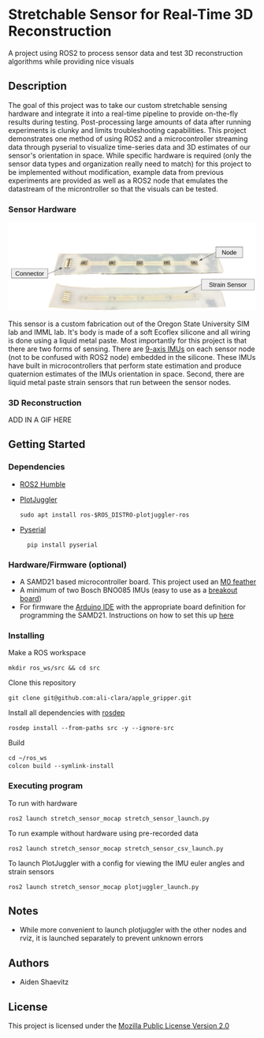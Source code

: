 # Stretchable Sensor for Real-Time 3D Reconstruction

A project using ROS2 to process sensor data and test 3D reconstruction algorithms while providing nice visuals

## Description

The goal of this project was to take our custom stretchable sensing hardware and integrate it into a real-time pipeline to provide on-the-fly results during testing. Post-processing large amounts of data after running experiments is clunky and limits troubleshooting capabilities. This project demonstrates one method of using ROS2 and a microcontroller streaming data through pyserial to visualize time-series data and 3D estimates of our sensor's orientation in space. While specific hardware is required (only the sensor data types and organization really need to match) for this project to be implemented without modification, example data from previous experiments are provided as well as a ROS2 node that emulates the datastream of the microntroller so that the visuals can be tested.

### Sensor Hardware
<p align="center">
  <img src="doc/sensor.png">
</p>

This sensor is a custom fabrication out of the Oregon State University SIM lab and IMML lab. It's body is made of a soft Ecoflex silicone and all wiring is done using a liquid metal paste. Most importantly for this project is that there are two forms of sensing. There are [9-axis IMUs](https://www.digikey.com/en/products/detail/ceva-technologies-inc/BNO085/9445940) on each sensor node (not to be confused with ROS2 node) embedded in the silicone. These IMUs have built in microcontrollers that perform state estimation and produce quaternion estimates of the IMUs orientation in space. Second, there are liquid metal paste strain sensors that run between the sensor nodes. 

### 3D Reconstruction

ADD IN A GIF HERE

## Getting Started

### Dependencies

- [ROS2 Humble](https://docs.ros.org/en/humble/Installation/Ubuntu-Install-Debians.html)

- [PlotJuggler](https://github.com/facontidavide/PlotJuggler)
  
      sudo apt install ros-$ROS_DISTRO-plotjuggler-ros
  
- [Pyserial](https://pyserial.readthedocs.io)

        pip install pyserial

### Hardware/Firmware (optional)
- A SAMD21 based microcontroller board. This project used an [M0 feather](https://www.adafruit.com/product/3403)
- A minimum of two Bosch BNO085 IMUs (easy to use as a [breakout board](https://www.adafruit.com/product/4754))
- For firmware the [Arduino IDE](https://www.arduino.cc/en/software) with the appropriate board definition for programming the SAMD21. Instructions on how to set this up [here](https://learn.adafruit.com/adafruit-feather-m0-basic-proto/using-with-arduino-ide)

### Installing

Make a ROS workspace

    mkdir ros_ws/src && cd src

Clone this repository

    git clone git@github.com:ali-clara/apple_gripper.git

Install all dependencies with [rosdep](https://docs.ros.org/en/humble/Tutorials/Intermediate/Rosdep.html)

    rosdep install --from-paths src -y --ignore-src

Build

    cd ~/ros_ws
    colcon build --symlink-install

### Executing program

To run with hardware
```
ros2 launch stretch_sensor_mocap stretch_sensor_launch.py
```
To run example without hardware using pre-recorded data
```
ros2 launch stretch_sensor_mocap stretch_sensor_csv_launch.py
```
To launch PlotJuggler with a config for viewing the IMU euler angles and strain sensors
```
ros2 launch stretch_sensor_mocap plotjuggler_launch.py
```

## Notes

- While more convenient to launch plotjuggler with the other nodes and rviz, it is launched separately to prevent unknown errors 

## Authors

- Aiden Shaevitz

## License

This project is licensed under the [Mozilla Public License Version 2.0](LICENSE.md)

 
